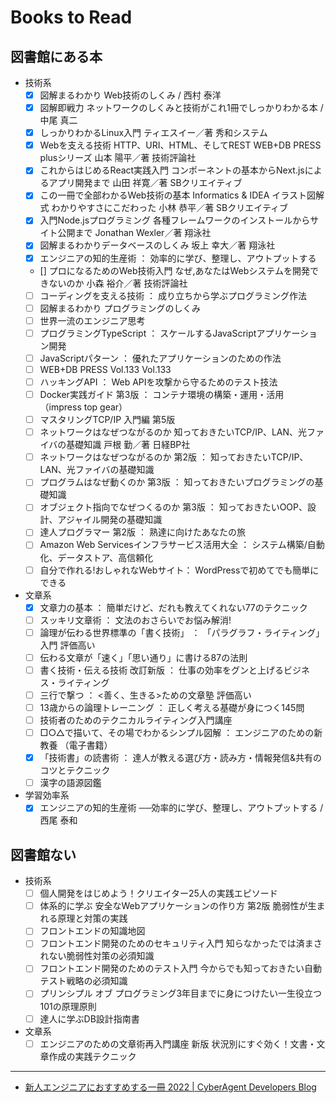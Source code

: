 # Books to Read

## 図書館にある本

- 技術系
  - [x] 図解まるわかり Web技術のしくみ / 西村 泰洋
  - [x] 図解即戦力 ネットワークのしくみと技術がこれ1冊でしっかりわかる本 / 中尾 真二
  - [x] しっかりわかるLinux入門 ティエスイー／著 秀和システム
  - [x] Webを支える技術 HTTP、URI、HTML、そしてREST WEB+DB PRESS plusシリーズ 山本 陽平／著 技術評論社
  - [x] これからはじめるReact実践入門 コンポーネントの基本からNext.jsによるアプリ開発まで 山田 祥寛／著 SBクリエイティブ
  - [x] この一冊で全部わかるWeb技術の基本 Informatics & IDEA イラスト図解式 わかりやすさにこだわった 小林 恭平／著 SBクリエイティブ
  - [x] 入門Node.jsプログラミング 各種フレームワークのインストールからサイト公開まで Jonathan Wexler／著 翔泳社
  - [x] 図解まるわかりデータベースのしくみ 坂上 幸大／著 翔泳社
  - [x] エンジニアの知的生産術 ： 効率的に学び、整理し、アウトプットする
  - [] プロになるためのWeb技術入門 なぜ,あなたはWebシステムを開発できないのか 小森 裕介／著 技術評論社
  - [ ] コーディングを支える技術 ： 成り立ちから学ぶプログラミング作法
  - [ ] 図解まるわかり プログラミングのしくみ
  - [ ] 世界一流のエンジニア思考
  - [ ] プログラミングTypeScript ： スケールするJavaScriptアプリケーション開発 
  - [ ] JavaScriptパターン ： 優れたアプリケーションのための作法
  - [ ] WEB+DB PRESS Vol.133 Vol.133
  - [ ] ハッキングAPI ： Web APIを攻撃から守るためのテスト技法
  - [ ] Docker実践ガイド 第3版 ： コンテナ環境の構築・運用・活用 （impress top gear） 
  - [ ] マスタリングTCP/IP 入門編 第5版
  - [ ] ネットワークはなぜつながるのか 知っておきたいTCP/IP、LAN、光ファイバの基礎知識 戸根 勤／著 日経BP社
  - [ ] ネットワークはなぜつながるのか 第2版 ： 知っておきたいTCP/IP、LAN、光ファイバの基礎知識
  - [ ] プログラムはなぜ動くのか 第3版 ： 知っておきたいプログラミングの基礎知識 
  - [ ] オブジェクト指向でなぜつくるのか 第3版 ： 知っておきたいOOP、設計、アジャイル開発の基礎知識 
  - [ ] 達人プログラマー 第2版 ： 熟達に向けたあなたの旅
  - [ ] Amazon Web Servicesインフラサービス活用大全 ： システム構築/自動化、データストア、高信頼化
  - [ ] 自分で作れる!おしゃれなWebサイト： WordPressで初めてでも簡単にできる
- 文章系
  - [x] 文章力の基本 ： 簡単だけど、だれも教えてくれない77のテクニック
  - [ ] スッキリ文章術 ： 文法のおさらいでお悩み解消! 
  - [ ] 論理が伝わる世界標準の「書く技術」 ： 「パラグラフ・ライティング」入門 評価高い
  - [ ] 伝わる文章が「速く」「思い通り」に書ける87の法則 
  - [ ] 書く技術・伝える技術 改訂新版 ： 仕事の効率をグンと上げるビジネス・ライティング
  - [ ] 三行で撃つ ： <善く、生きる>ための文章塾 評価高い
  - [ ] 13歳からの論理トレーニング ： 正しく考える基礎が身につく145問
  - [ ] 技術者のためのテクニカルライティング入門講座
  - [ ] □○△で描いて、その場でわかるシンプル図解 ： エンジニアのための新教養 （電子書籍）
  - [x] 「技術書」の読書術 ： 達人が教える選び方・読み方・情報発信&共有のコツとテクニック
  - [ ] 漢字の語源図鑑
- 学習効率系
  - [x] エンジニアの知的生産術 ──効率的に学び、整理し、アウトプットする / 西尾 泰和

## 図書館ない

- 技術系
  - [ ] 個人開発をはじめよう！クリエイター25人の実践エピソード
  - [ ] 体系的に学ぶ 安全なWebアプリケーションの作り方 第2版 脆弱性が生まれる原理と対策の実践
  - [ ] フロントエンドの知識地図
  - [ ] フロントエンド開発のためのセキュリティ入門 知らなかったでは済まされない脆弱性対策の必須知識
  - [ ] フロントエンド開発のためのテスト入門 今からでも知っておきたい自動テスト戦略の必須知識
  - [ ] プリンシプル オブ プログラミング3年目までに身につけたい一生役立つ101の原理原則
  - [ ] 達人に学ぶDB設計指南書
- 文章系
  - [ ] エンジニアのための文章術再入門講座 新版 状況別にすぐ効く！文書・文章作成の実践テクニック

---

- [新人エンジニアにおすすめする一冊 2022 | CyberAgent Developers Blog](https://developers.cyberagent.co.jp/blog/archives/34910/)
